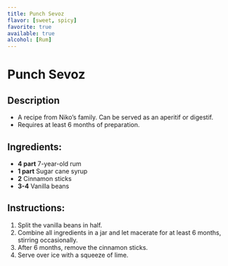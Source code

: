```yaml
---
title: Punch Sevoz
flavor: [sweet, spicy]
favorite: true
available: true
alcohol: [Rum]
---
```

# Punch Sevoz
## Description

- A recipe from Niko’s family. Can be served as an aperitif or digestif.
- Requires at least 6 months of preparation.

## Ingredients:
- **4 part** 7-year-old rum
- **1 part** Sugar cane syrup
- **2** Cinnamon sticks
- **3-4** Vanilla beans

## Instructions:
1. Split the vanilla beans in half.
2. Combine all ingredients in a jar and let macerate for at least 6 months, stirring occasionally.
3. After 6 months, remove the cinnamon sticks.
4. Serve over ice with a squeeze of lime.